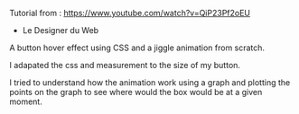Tutorial from : https://www.youtube.com/watch?v=QiP23Pf2oEU
- Le Designer du Web 

A button hover effect using CSS and a jiggle animation from scratch.

I adapated the css and measurement to the size of my button.

I tried to understand how the animation work using a graph and plotting the points on the graph to see where would the box would be at a given moment.